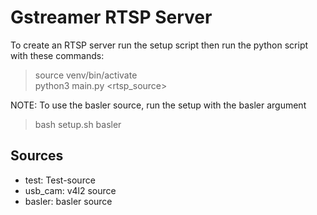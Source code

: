 # Gstreamer RTSP Server
To create an RTSP server run the setup script then run the python script with these commands:

> source venv/bin/activate  
> python3 main.py <rtsp_source>

NOTE: To use the basler source, run the setup with the basler argument
> bash setup.sh basler

## Sources
* test: Test-source
* usb_cam: v4l2 source
* basler: basler source
